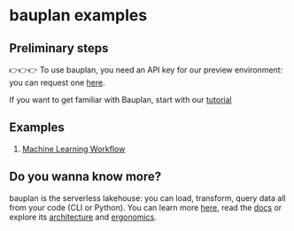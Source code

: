 # bauplan examples

## Preliminary steps

👉👉👉 To use bauplan, you need an API key for our preview environment: you can request one [here](https://www.bauplanlabs.com/#join).

If you want to get familiar with Bauplan, start with our [tutorial](https://docs.bauplanlabs.com/en/latest/tutorial/01_quick_start.html#)

## Examples

1. [Machine Learning Workflow](ml-workflow/README.md)

## Do you wanna know more?

bauplan is the serverless lakehouse: you can load, transform, query data all from your code (CLI or Python). You can learn more [here](https://www.bauplanlabs.com/), read the [docs](https://docs.bauplanlabs.com/) or explore its [architecture](https://arxiv.org/pdf/2308.05368) and [ergonomics](https://arxiv.org/pdf/2404.13682).
